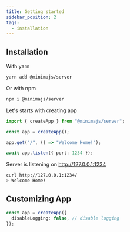 ```yaml
---
title: Getting started
sidebar_position: 2
tags:
  - installation
---
```


## Installation

With yarn

```bash
yarn add @minimajs/server
```

Or with npm

```sh
npm i @minimajs/server
```

Let's starts with creating app

```ts
import { createApp } from "@minimajs/server";

const app = createApp();

app.get("/", () => "Welcome Home!");

await app.listen({ port: 1234 });
```

Server is listening on http://127.0.0.1:1234

```sh
curl http://127.0.0.1:1234/
> Welcome Home!
```

## Customizing App

```ts
const app = createApp({
  disableLogging: false, // disable logging
});
```
